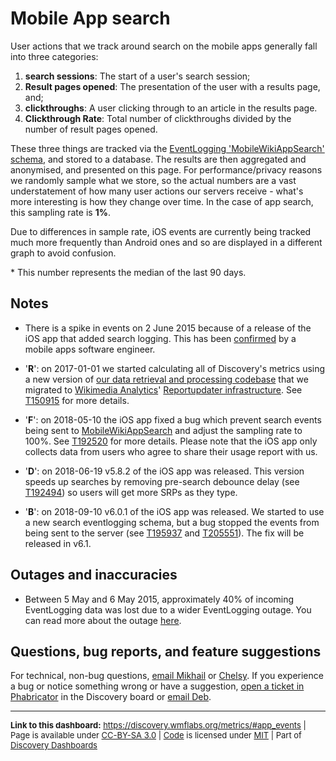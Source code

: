 Mobile App search
=======

User actions that we track around search on the mobile apps generally fall into three categories:

1. **search sessions**: The start of a user's search session;
2. **Result pages opened**: The presentation of the user with a results page, and;
3. **clickthroughs**: A user clicking through to an article in the results page.
4. **Clickthrough Rate**: Total number of clickthroughs divided by the number of result pages opened.

These three things are tracked via the [EventLogging 'MobileWikiAppSearch' schema](https://meta.wikimedia.org/wiki/Schema:MobileWikiAppSearch), and stored to a database. The results are then aggregated and anonymised, and presented on this page. For performance/privacy reasons we randomly sample what we store, so the actual numbers are a vast understatement of how many user actions our servers receive - what's more interesting is how they change over time. In the case of app search, this sampling rate is **1%**.

Due to differences in sample rate, iOS events are currently being tracked much more frequently than Android ones and so are displayed in a different graph to avoid confusion.

\* This number represents the median of the last 90 days.

Notes
------
* There is a spike in events on 2 June 2015 because of a release of the iOS app that added search logging. This has been [confirmed](https://phabricator.wikimedia.org/T102098) by a mobile apps software engineer.

* '__R__': on 2017-01-01 we started calculating all of Discovery's metrics using a new version of [our data retrieval and processing codebase](https://phabricator.wikimedia.org/diffusion/WDGO/) that we migrated to [Wikimedia Analytics](https://www.mediawiki.org/wiki/Analytics)' [Reportupdater infrastructure](https://wikitech.wikimedia.org/wiki/Analytics/Reportupdater). See [T150915](https://phabricator.wikimedia.org/T150915) for more details.
* '__F__': on 2018-05-10 the iOS app fixed a bug which prevent search events being sent to [MobileWikiAppSearch](https://meta.wikimedia.org/wiki/Schema:MobileWikiAppSearch) and adjust the sampling rate to 100%. See [T192520](https://phabricator.wikimedia.org/T192520) for more details. Please note that the iOS app only collects data from users who agree to share their usage report with us.
* '__D__': on 2018-06-19 v5.8.2 of the iOS app was released. This version speeds up searches by removing pre-search debounce delay (see [T192494](https://phabricator.wikimedia.org/T192494)) so users will get more SRPs as they type.
* '__B__': on 2018-09-10 v6.0.1 of the iOS app was released. We started to use a new search eventlogging schema, but a bug stopped the events from being sent to the server (see [T195937](https://phabricator.wikimedia.org/T195937) and [T205551](https://phabricator.wikimedia.org/T205551)). The fix will be released in v6.1.

Outages and inaccuracies
------
* Between 5 May and 6 May 2015, approximately 40% of incoming EventLogging data was lost due to a wider EventLogging outage. You can read more about the outage [here](https://wikitech.wikimedia.org/wiki/Incident_documentation/20150506-EventLogging).

Questions, bug reports, and feature suggestions
------
For technical, non-bug questions, [email Mikhail](mailto:mpopov@wikimedia.org?subject=Dashboard%20Question) or [Chelsy](mailto:cxie@wikimedia.org?subject=Dashboard%20Question). If you experience a bug or notice something wrong or have a suggestion, [open a ticket in Phabricator](https://phabricator.wikimedia.org/maniphest/task/create/?projects=Discovery) in the Discovery board or [email Deb](mailto:deb@wikimedia.org?subject=Dashboard%20Question).

<hr style="border-color: gray;">
<p style="font-size: small;">
  <strong>Link to this dashboard:</strong> <a href="https://discovery.wmflabs.org/metrics/#app_events">https://discovery.wmflabs.org/metrics/#app_events</a>
  | Page is available under <a href="https://creativecommons.org/licenses/by-sa/3.0/" title="Creative Commons Attribution-ShareAlike License">CC-BY-SA 3.0</a>
  | <a href="https://phabricator.wikimedia.org/diffusion/WDRN/" title="Search Metrics Dashboard source code repository">Code</a> is licensed under <a href="https://phabricator.wikimedia.org/diffusion/WDRN/browse/master/LICENSE.md" title="MIT License">MIT</a>
  | Part of <a href="https://discovery.wmflabs.org/">Discovery Dashboards</a>
</p>
